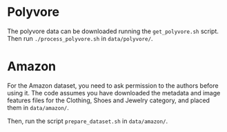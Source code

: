 # Polyvore

The polyvore data can be downloaded running the `get_polyvore.sh` script. Then run `./process_polyvore.sh` in `data/polyvore/`.

# Amazon

For the Amazon dataset, you need to ask permission to the authors before using it. The code assumes you have downloaded the metadata and image features files for the Clothing, Shoes and Jewelry category, and placed them in `data/amazon/`.

Then, run the script `prepare_dataset.sh` in `data/amazon/`.

